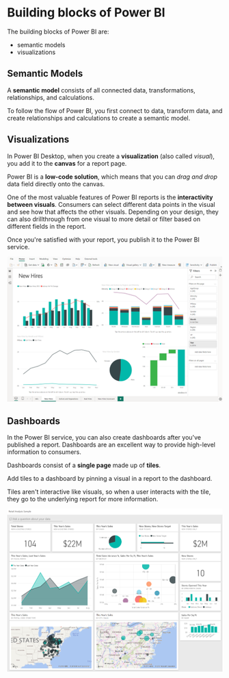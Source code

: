 # Building blocks of Power BI

The building blocks of Power BI are:
- semantic models
- visualizations

## Semantic Models

A **semantic model** consists of all connected data, transformations, relationships, and calculations. 

To follow the flow of Power BI, you first connect to data, transform data, and create relationships and calculations to create a semantic model.

## Visualizations

In Power BI Desktop, when you create a **visualization** (also called *visual*), you add it to the **canvas** for a report page.

Power BI is a **low-code solution**, which means that you can *drag and drop* data field directly onto the canvas. 

One of the most valuable features of Power BI reports is the **interactivity between visuals**. Consumers can select different data points in the visual and see how that affects the other visuals. Depending on your design, they can also drillthrough from one visual to more detail or filter based on different fields in the report.

Once you're satisfied with your report, you publish it to the Power BI service.

![Power BI Report Example](report.png)

## Dashboards

In the Power BI service, you can also create dashboards after you've published a report. Dashboards are an excellent way to provide high-level information to consumers.

Dashboards consist of a **single page** made up of **tiles**. 

Add tiles to a dashboard by pinning a visual in a report to the dashboard. 

Tiles aren't interactive like visuals, so when a user interacts with the tile, they go to the underlying report for more information.

![Power BI Dashboard Example](dashboard.png)